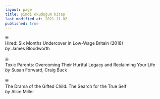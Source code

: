 ```yaml
---
layout: page
title: şimdi okuduğum kitap
last_modified_at: 2021-11-02
published: true
---
```


⁜  
Hired: Six Months Undercover in Low-Wage Britain (2018)  
<i>by</i> James Bloodworth  
<br />
⁜  
Toxic Parents: Overcoming Their Hurtful Legacy and Reclaiming Your Life  
<i>by</i> Susan Forward, Craig Buck  
<br />
⁜  
The Drama of the Gifted Child: The Search for the True Self  
<i>by</i> Alice Miller  
<br />
